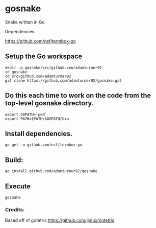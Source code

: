 # gosnake
Snake written in Go

Dependencies

https://github.com/nsf/termbox-go

## Setup the Go workspace
```
mkdir -p gosnake/src/github.com/adamturner92 
cd gosnake
cd src/github.com/adamturner92 
git clone https://github.com/adamturner92/gosnake.git
```

## Do this each time to work on the code from the top-level gosnake directory.
```
export GOPATH=`pwd`
export PATH=$PATH:$GOPATH/bin
```

## Install dependencies.

`go get -u github.com/nsf/termbox-go`

## Build:

`go install github.com/adamturner92/gosnake`

## Execute

`gosnake`

### Credits:
Based off of gotetris
https://github.com/jjinux/gotetris
